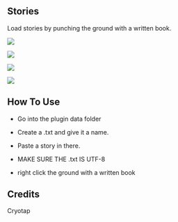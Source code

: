 ## Stories
Load stories by punching the ground with a written book.

![](https://i.imgur.com/ve6n7LO.png)


![]([https://i.imgur.com/KF4uam9.png)


[![](https://poggit.pmmp.io/shield.state/Stories)](https://poggit.pmmp.io/p/Stories)


[![](https://poggit.pmmp.io/shield.api/Stories)](https://poggit.pmmp.io/p/Stories)

## How To Use
- Go into the plugin data folder

- Create a .txt and give it a name.

- Paste a story in there.

- MAKE SURE THE .txt IS UTF-8

- right click the ground with a written book

## Credits
Cryotap
